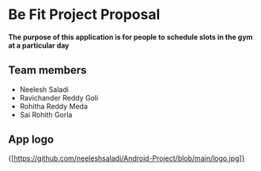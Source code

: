 # Be Fit Project Proposal
#### The purpose of this application is for people to schedule slots in the gym at a particular day

## Team members
- Neelesh Saladi
- Ravichander Reddy Goli
- Rohitha Reddy Meda
- Sai Rohith Gorla

## App logo
{[https://github.com/neeleshsaladi/Android-Project/blob/main/logo.jpg]}

